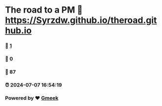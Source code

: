 # The road to a PM :link: https://Syrzdw.github.io/theroad.github.io 
### :page_facing_up: [1](https://Syrzdw.github.io/theroad.github.io/tag.html) 
### :speech_balloon: 0 
### :hibiscus: 87 
### :alarm_clock: 2024-07-07 16:54:19 
### Powered by :heart: [Gmeek](https://github.com/Meekdai/Gmeek)
